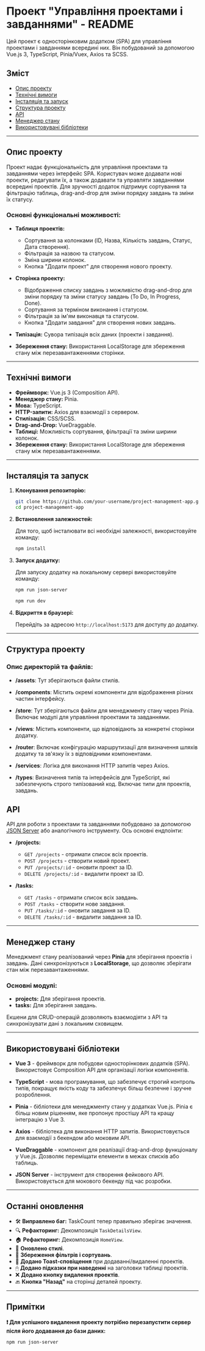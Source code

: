 # Проект "Управління проектами і завданнями" - README

Цей проект є односторінковим додатком (SPA) для управління проектами і завданнями всередині них. Він побудований за допомогою Vue.js 3, TypeScript, Pinia/Vuex, Axios та SCSS.

## Зміст

- [Опис проекту](#опис-проекту)
- [Технічні вимоги](#технічні-вимоги)
- [Інсталяція та запуск](#інсталяція-і-запуск)
- [Структура проекту](#структура-проекту)
- [API](#api)
- [Менеджер стану](#менеджер-стану)
- [Використовувані бібліотеки](#використовувані-бібліотеки)

---

## Опис проекту

Проект надає функціональність для управління проектами та завданнями через інтерфейс SPA. Користувач може додавати нові проекти, редагувати їх, а також додавати та управляти завданнями всередині проектів. Для зручності додаток підтримує сортування та фільтрацію таблиць, drag-and-drop для зміни порядку завдань та зміни їх статусу.

### Основні функціональні можливості:

- **Таблиця проектів:**
  - Сортування за колонками (ID, Назва, Кількість завдань, Статус, Дата створення).
  - Фільтрація за назвою та статусом.
  - Зміна ширини колонок.
  - Кнопка "Додати проект" для створення нового проекту.
- **Сторінка проекту:**

  - Відображення списку завдань з можливістю drag-and-drop для зміни порядку та зміни статусу завдань (To Do, In Progress, Done).
  - Сортування за терміном виконання і статусом.
  - Фільтрація за ім'ям виконавця та статусом.
  - Кнопка "Додати завдання" для створення нових завдань.

- **Типізація:** Сувора типізація всіх даних (проекти і завдання).

- **Збереження стану:** Використання LocalStorage для збереження стану між перезавантаженнями сторінки.

---

## Технічні вимоги

- **Фреймворк:** Vue.js 3 (Composition API).
- **Менеджер стану:** Pinia.
- **Мова:** TypeScript.
- **HTTP-запити:** Axios для взаємодії з сервером.
- **Стилізація:** CSS/SCSS.
- **Drag-and-Drop:** VueDraggable.
- **Таблиці:** Можливість сортування, фільтрації та зміни ширини колонок.
- **Збереження стану:** Використання LocalStorage для збереження стану між перезавантаженнями.

---

## Інсталяція та запуск

1. **Клонування репозиторію:**

   ```bash
   git clone https://github.com/your-username/project-management-app.git
   cd project-management-app
   ```

2. **Встановлення залежностей:**

   Для того, щоб інсталювати всі необхідні залежності, використовуйте команду:

   ```bash
   npm install
   ```

3. **Запуск додатку:**

   Для запуску додатку на локальному сервері використовуйте команду:

   ```bash
   npm run json-server
   ```

   ```bash
   npm run dev
   ```

4. **Відкриття в браузері:**

   Перейдіть за адресою `http://localhost:5173` для доступу до додатку.

---

## Структура проекту

### Опис директорій та файлів:

- **/assets**: Тут зберігаються файли стилів.
- **/components**: Містить окремі компоненти для відображення різних частин інтерфейсу.

- **/store**: Тут зберігаються файли для менеджменту стану через Pinia. Включає модулі для управління проектами та завданнями.

- **/views**: Містить компоненти, що відповідають за конкретні сторінки додатку.

- **/router**: Включає конфігурацію маршрутизації для визначення шляхів додатку та зв'язку їх з відповідними компонентами.

- **/services**: Логіка для виконання HTTP запитів через Axios.

- **/types**: Визначення типів та інтерфейсів для TypeScript, які забезпечують строго типізований код. Включає типи для проектів, завдань.

## API

API для роботи з проектами та завданнями побудовано за допомогою [JSON Server](https://github.com/typicode/json-server) або аналогічного інструменту. Ось основні ендпоінти:

- **/projects:**

  - `GET /projects` - отримати список всіх проектів.
  - `POST /projects` - створити новий проект.
  - `PUT /projects/:id` - оновити проект за ID.
  - `DELETE /projects/:id` - видалити проект за ID.

- **/tasks:**
  - `GET /tasks` - отримати список всіх завдань.
  - `POST /tasks` - створити нове завдання.
  - `PUT /tasks/:id` - оновити завдання за ID.
  - `DELETE /tasks/:id` - видалити завдання за ID.

---

## Менеджер стану

Менеджмент стану реалізований через **Pinia** для зберігання проектів і завдань. Дані синхронізуються з **LocalStorage**, що дозволяє зберігати стан між перезавантаженнями.

### Основні модулі:

- **projects:** Для зберігання проектів.
- **tasks:** Для зберігання завдань.

Екшени для CRUD-операцій дозволяють взаємодіяти з API та синхронізувати дані з локальним сховищем.

---

## Використовувані бібліотеки

- **Vue 3** - фреймворк для побудови односторінкових додатків (SPA). Використовує Composition API для організації логіки компонентів.

- **TypeScript** - мова програмування, що забезпечує строгий контроль типів, покращує якість коду та забезпечує більш безпечне і зручне розроблення.

- **Pinia** - бібліотеки для менеджменту стану у додатках Vue.js. Pinia є більш новим рішенням, яке пропонує простішу API та кращу інтеграцію з Vue 3.

- **Axios** - бібліотека для виконання HTTP запитів. Використовується для взаємодії з бекендом або моковим API.

- **VueDraggable** - компонент для реалізації drag-and-drop функціоналу у Vue.js. Дозволяє переміщати елементи в межах списків або таблиць.

- **JSON Server** - інструмент для створення фейкового API. Використовується для мокового бекенду під час розробки.

---

## Останні оновлення

- 🛠 **Виправлено баг:** TaskCount тепер правильно зберігає значення.
- 🔍 **Рефакторинг:** Декомпозиція `TaskDetailsView`.
- 🏠 **Рефакторинг:** Декомпозиція `HomeView`.
- 🎨 **Оновлено стилі**.
- 📌 **Збереження фільтрів і сортувань**.
- 🔔 **Додано Toast-сповіщення** при додаванні/видаленні проектів.
- 🖱 **Додано підказки при наведенні** на заголовки таблиці проектів.
- ❌ **Додано кнопку видалення проектів**.
- 🔙 **Кнопка "Назад"** на сторінці деталей проекту.

---

## Примітки

**❗ Для успішного видалення проекту потрібно перезапустити сервер після його додавання до бази даних:**

```bash
npm run json-server
```

